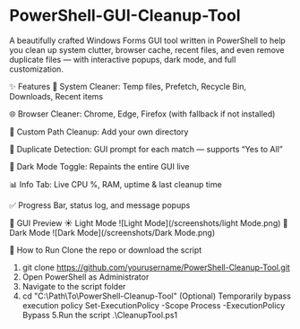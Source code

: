 # PowerShell-GUI-Cleanup-Tool
A beautifully crafted Windows Forms GUI tool written in PowerShell to help you clean up system clutter, browser cache, recent files, and even remove duplicate files — with interactive popups, dark mode, and full customization.

✨ Features
🧹 System Cleaner: Temp files, Prefetch, Recycle Bin, Downloads, Recent items

🌐 Browser Cleaner: Chrome, Edge, Firefox (with fallback if not installed)

📁 Custom Path Cleanup: Add your own directory

🔄 Duplicate Detection: GUI prompt for each match — supports “Yes to All”

🌙 Dark Mode Toggle: Repaints the entire GUI live

📊 Info Tab: Live CPU %, RAM, uptime & last cleanup time

✅ Progress Bar, status log, and message popups

📸 GUI Preview
☀️ Light Mode
![Light Mode](/screenshots/light Mode.png)
🌙 Dark Mode
![Dark Mode](/screenshots/Dark Mode.png)

🚀 How to Run
Clone the repo or download the script
1. git clone https://github.com/yourusername/PowerShell-Cleanup-Tool.git
2. Open PowerShell as Administrator
3. Navigate to the script folder
4. cd "C:\Path\To\PowerShell-Cleanup-Tool"
(Optional) Temporarily bypass execution policy
Set-ExecutionPolicy -Scope Process -ExecutionPolicy Bypass
5.Run the script
.\CleanupTool.ps1

